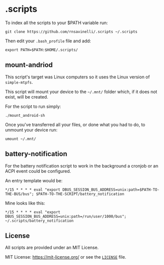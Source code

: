 # .scripts

To index all the scripts to your $PATH variable run:
```
git clone https://github.com/rnsavinelli/.scripts ~/.scripts
```
Then edit your `.bash_profile` file and add:
```
export PATH=$PATH:$HOME/.scripts/
```

## mount-andriod

This script's target was Linux computers so it uses the Linux version of `simple-mtpfs`.

This script will mount your device to the `~/.mnt/` folder which, if it does not exist, will
be created.

For the script to run simply:
```
./mount_android-sh
```

Once you've transferred all your files, or done what you had to do, to unmount your device run:
```
umount ~/.mnt/
```

## battery-notification

For the battery notification script to work in the background a cronjob or an ACPI event could be configured.

An entry template would be:
 ```
*/15 * * * * eval "export DBUS_SESSION_BUS_ADDRESS=unix:path=$PATH-TO-THE-BUS/bus"; $PATH-TO-THE-SCRIPT/battery_notification
 ```

Mine looks like this:
 ```
*/15 * * * * eval "export DBUS_SESSION_BUS_ADDRESS=unix:path=/run/user/1000/bus"; ~/.scripts/battery_notification
 ```

## License

All scripts are provided under an MIT License.

MIT License: <https://mit-license.org/> or see the [`LICENSE`](https://github.com/rnsavinelli/aed/blob/master/LICENSE) file.
